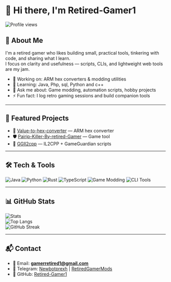 # 👋 Hi there, I'm Retired-Gamer1

![Profile views](https://komarev.com/ghpvc/?username=Retired-Gamer1&color=green&style=flat-square)

## 🧑 About Me
I'm a retired gamer who likes building small, practical tools, tinkering with code, and sharing what I learn.  
I focus on clarity and usefulness — scripts, CLIs, and lightweight web tools are my jam.  

- 🔭 Working on: ARM hex converters & modding utilities  
- 🌱 Learning: Java, Php, sql, Python and c++  
- 💬 Ask me about: Game modding, automation scripts, hobby projects  
- ⚡ Fun fact: I log retro gaming sessions and build companion tools  

---

## 🚀 Featured Projects
- 🎯 [Value-to-hex-converter](https://github.com/Retired-Gamer1/Value-to-hex-converter) — ARM hex converter  
- 🛡 [Pairip-Killer-By-retired-Gamer](https://github.com/Retired-Gamer1/Pairip-Killer-By-retired-Gamer) — Game tool  
- 🔧 [GGIl2cpp](https://github.com/Retired-Gamer1/GGIl2cpp) — IL2CPP + GameGuardian scripts  

---

## 🛠 Tech & Tools
![Java](https://img.shields.io/badge/Java-ED8B00?style=for-the-badge&logo=java&logoColor=white)
![Python](https://img.shields.io/badge/Python-3776AB?style=for-the-badge&logo=python&logoColor=white)
![Rust](https://img.shields.io/badge/Rust-000000?style=for-the-badge&logo=rust&logoColor=white)
![TypeScript](https://img.shields.io/badge/TypeScript-007ACC?style=for-the-badge&logo=typescript&logoColor=white)
![Game Modding](https://img.shields.io/badge/Game%20Modding-FF5733?style=for-the-badge&logo=steam&logoColor=white)
![CLI Tools](https://img.shields.io/badge/CLI%20Tools-333333?style=for-the-badge&logo=terminal&logoColor=white)

---

## 📊 GitHub Stats
![Stats](https://github-readme-stats.vercel.app/api?username=Retired-Gamer1&show_icons=true&theme=tokyonight)  
![Top Langs](https://github-readme-stats.vercel.app/api/top-langs/?username=Retired-Gamer1&layout=compact&theme=tokyonight)  
![GitHub Streak](https://github-readme-streak-stats.herokuapp.com/?user=Retired-Gamer1&theme=tokyonight)

---

## 📬 Contact
- 📧 Email: **gamerretired1@gmail.com**  
- 💬 Telegram: [Newbotprexh](https://t.me/Newbotprexh) | [RetiredGamerMods](https://t.me/retiredgamermods)  
- 🐙 GitHub: [Retired-Gamer1](https://github.com/Retired-Gamer1)
